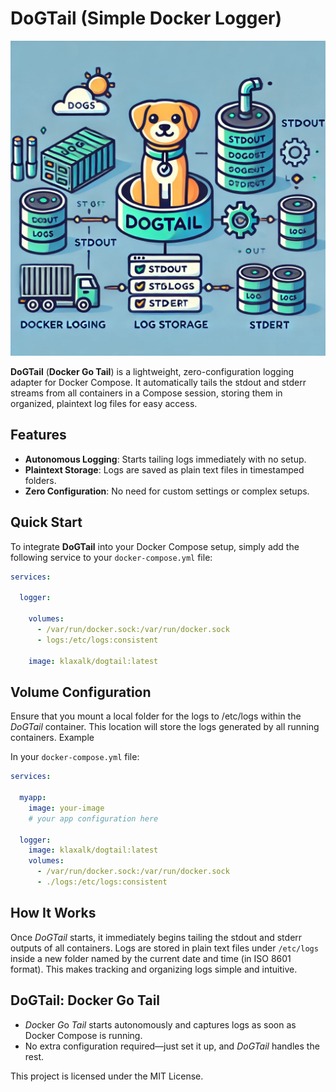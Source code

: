 # DoGTail (Simple Docker Logger)

![](./.fig/logo.webp)

**DoGTail** (**Docker Go Tail**) is a lightweight, zero-configuration logging adapter for Docker Compose.
It automatically tails the stdout and stderr streams from all containers in a Compose session, storing them in organized, plaintext log files for easy access.

## Features

* **Autonomous Logging**: Starts tailing logs immediately with no setup.
* **Plaintext Storage**: Logs are saved as plain text files in timestamped folders.
* **Zero Configuration**: No need for custom settings or complex setups.

## Quick Start

To integrate **DoGTail** into your Docker Compose setup, simply add the following service to your `docker-compose.yml` file:

```yaml
services:

  logger:

    volumes:
      - /var/run/docker.sock:/var/run/docker.sock
      - logs:/etc/logs:consistent

    image: klaxalk/dogtail:latest
```

## Volume Configuration

Ensure that you mount a local folder for the logs to /etc/logs within the *DoGTail* container. This location will store the logs generated by all running containers.
Example

In your `docker-compose.yml` file:

```yaml
services:

  myapp:
    image: your-image
    # your app configuration here

  logger:
    image: klaxalk/dogtail:latest
    volumes:
      - /var/run/docker.sock:/var/run/docker.sock
      - ./logs:/etc/logs:consistent
```

## How It Works

Once *DoGTail* starts, it immediately begins tailing the stdout and stderr outputs of all containers.
Logs are stored in plain text files under `/etc/logs` inside a new folder named by the current date and time (in ISO 8601 format).
This makes tracking and organizing logs simple and intuitive.

## DoGTail: Docker Go Tail

* *Do*cker *G*o *Tail* starts autonomously and captures logs as soon as Docker Compose is running.
* No extra configuration required—just set it up, and *DoGTail* handles the rest.

This project is licensed under the MIT License.
